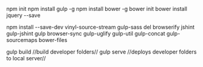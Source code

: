 npm init
npm install gulp -g
npm install bower -g
bower init
bower install jquery --save

npm install --save-dev vinyl-source-stream gulp-sass del browserify jshint gulp-jshint gulp browser-sync gulp-uglify gulp-util gulp-concat gulp-sourcemaps bower-files

gulp build   //build developer folders//
gulp serve   //deploys developer folders to local server//
